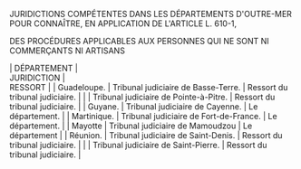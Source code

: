   

JURIDICTIONS COMPÉTENTES DANS LES DÉPARTEMENTS D'OUTRE-MER POUR CONNAÎTRE, EN APPLICATION DE L'ARTICLE L. 610-1,  

DES PROCÉDURES APPLICABLES AUX PERSONNES QUI NE SONT NI COMMERÇANTS NI ARTISANS


 




| DÉPARTEMENT |  
JURIDICTION |  
RESSORT |
| Guadeloupe. | Tribunal judiciaire de Basse-Terre. | Ressort du tribunal judiciaire. |
|  | Tribunal judiciaire de Pointe-à-Pitre. | Ressort du tribunal judiciaire. |
| Guyane. | Tribunal judiciaire de Cayenne. | Le département. |
| Martinique. | Tribunal judiciaire de Fort-de-France. | Le département. |
| Mayotte | Tribunal judiciaire de Mamoudzou | Le département |
| Réunion. | Tribunal judiciaire de Saint-Denis. | Ressort du tribunal judiciaire. |
|  | Tribunal judiciaire de Saint-Pierre. | Ressort du tribunal judiciaire. |


  
